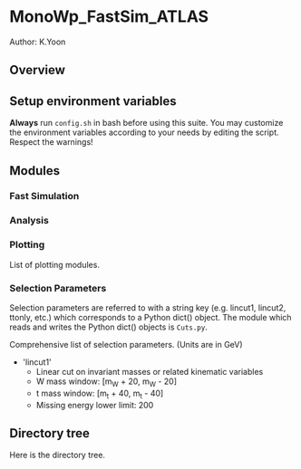 # MonoWp_FastSim_ATLAS

Author: K.Yoon

## Overview

## Setup environment variables
**Always** run `config.sh` in bash before using this suite. You may customize the environment variables according to your needs by editing the script. Respect the warnings!

## Modules
### Fast Simulation

### Analysis

### Plotting
List of plotting modules. 

### Selection Parameters
Selection parameters are referred to with a string key (e.g. lincut1, lincut2, ttonly, etc.) which corresponds to a Python dict() object. The module which reads and writes the Python dict() objects is `Cuts.py`.

Comprehensive list of selection parameters. (Units are in GeV)
* 'lincut1'
  * Linear cut on invariant masses or related kinematic variables
  * W mass window: \[m<sub>W</sub> + 20, m<sub>W</sub> - 20\]
  * t mass window: \[m<sub>t</sub> + 40, m<sub>t</sub> - 40\]
  * Missing energy lower limit: 200

## Directory tree
Here is the directory tree.
